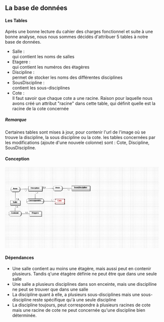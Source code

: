 <h2> La base de données </h2>

<h4> Les Tables </h4>
  <p>
    Après une bonne lecture du cahier des charges fonctionnel et suite à une bonne analyse, 
    nous nous sommes décidés d'attribuer 5 tables à notre base de données.
    <ul>
      <li> Salle : </li> <span> qui contient les noms de salles </span>
      <li> Etagere : </li> <span> qui contient les numéros des étagères </span>
      <li> Discipline : </li> <span> permet de stocker les noms des différentes disciplines </span>
      <li> SousDiscipline : </li> <span> contient les sous-disciplines </span>
      <li> Cote : </li> <span> Il faut savoir que chaque cote a une racine. Raison pour laquelle nous avons créé un attribut "racine" dans cette table, qui définit quelle est la racine de la cote concernée </span>
    </ul>
  </p>
  <h5>Remarque </h5>
  Certaines tables sont mises à jour, pour contenir l'url de l'image où se trouve la discipline, la sous discipline ou la cote. les tables concernées par les modifications (ajoute d'une nouvele colonne) sont : Cote, Discipline, SousDiscipline.
  
  
<h4> Conception </h4>

<img src="https://github.com/Miage-Paris-Ouest/m1c20152016-planinterbu/blob/master/projet/mcd.jpg"/>
  
    
<h4> Dépendances </h4>
<p>
        <ul>
          <li> Une salle contient au moins une étagère, mais aussi peut en contenir plusieurs. Tandis q'une étagère définie ne peut être que dans une seule salle </li>
          <li> Une salle a plusieurs disciplines dans son enceinte, mais une disciplline ne peut se trouver que dans une salle </li>
          <li> La discipline quant à elle, a plusieurs sous-disciplines mais une sous-discipline reste spécifique qu'à une seule discipline </li>
          <li> La discipline toujours, peut correspondre à plusieurs racines de cote mais une racine de cote ne peut concernée qu'une discipline bien déterminée. </li>
          </ul>
</p>          
 
